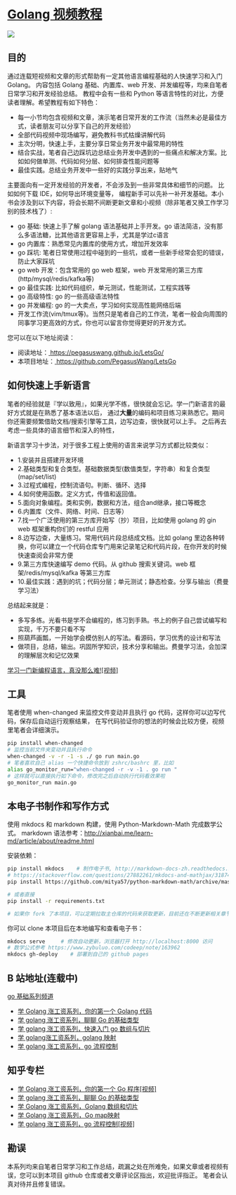 # [Golang 视频教程](https://pegasuswang.github.io/LetsGo/)

![](./golang.png)

## 目的

通过连载短视频和文章的形式帮助有一定其他语言编程基础的人快速学习和入门 Golang。
内容包括 Golang 基础、内置库、web 开发、并发编程等，均来自笔者日常学习和开发经验总结。
教程中会有一些和 Python 等语言特性的对比，方便读者理解。希望教程有如下特色：

- 每一小节均包含视频和文章，演示笔者日常开发的工作流（当然未必是最佳方式，读者朋友可以分享下自己的开发经验）
- 全部代码视频中现场编写，避免教科书式枯燥讲解代码
- 主次分明，快速上手，主要分享日常业务开发中最常用的特性
- 结合实战，笔者自己边踩坑边总结业务开发中遇到的一些痛点和解决方案。比如如何做单测、代码如何分层、如何排查性能问题等
- 最佳实践。总结业务开发中一些好的实践分享出来，贴地气

主要面向有一定开发经验的开发者，不会涉及到一些非常具体和细节的问题。 比如如何下载 IDE，如何导出环境变量等，
编程新手可以先补一补开发基础。本小书会涉及到以下内容，将会长期不间断更新文章和小视频（除非笔者又换工作学习别的技术栈了）:

- go 基础: 快速上手了解 golang 语法基础并上手开发。go 语法简洁，没有那么多语法糖，比其他语言更容易上手，尤其是学过c语言
- go 内置库：熟悉常见内置库的使用方式，增加开发效率
- go 踩坑: 笔者日常使用过程中碰到的一些坑，或者一些新手经常会犯的错误，防止大家踩坑
- go web 开发：包含常用的 go web 框架，web 开发常用的第三方库(http/mysql/redis/kafka等)
- go 最佳实践: 比如代码组织，单元测试，性能测试，工程实践等
- go 高级特性: go 的一些高级语法特性
- go 并发编程: go 的一大卖点，学习如何实现高性能网络后端
- 开发工作流(vim/tmux等)。当然只是笔者自己的工作流，笔者一般会向周围的同事学习更高效的方式，你也可以留言你觉得更好的开发方式。

您可以在以下地址阅读：

- 阅读地址：[ https://pegasuswang.github.io/LetsGo/ ](https://pegasuswang.github.io/LetsGo/)
- 本项目地址：[ https://github.com/PegasusWang/LetsGo ](https://github.com/PegasusWang/LetsGo)

## 如何快速上手新语言

笔者的经验就是『学以致用』，如果光学不练，很快就会忘记。学一门新语言的最好方式就是在熟悉了基本语法以后，
通过**大量**的编码和项目练习来熟悉它。期间你还需要频繁借助文档/搜索引擎等工具，边写边查，很快就可以上手。
之后再去考虑一些具体的语言细节和深入的特性，

新语言学习十步法，对于很多工程上使用的语言来说学习方式都比较类似：

- 1.安装并且搭建开发环境
- 2.基础类型和复合类型。基础数据类型(数值类型，字符串）和复合类型(map/set/list)
- 3.过程式编程，控制流语句。判断、循环、选择
- 4.如何使用函数。定义方式，传值和返回值。
- 5.面向对象编程。类和实例，数据和方法，组合and继承，接口等概念
- 6.内置库（文件、网络、时间、日志等）
- 7.找一个广泛使用的第三方库开始写（抄）项目，比如使用 golang 的 gin web 框架重构你们的 restful 应用
- 8.边写边查，大量练习。常用代码片段总结成文档。比如 golang 里边各种转换，你可以建立一个代码仓库专门用来记录笔记和代码片段，在你开发的时候快速查阅会非常方便
- 9.第三方库快速编写 demo 代码。从 github 搜索关键词。web 框架/redis/mysql/kafka 等第三方库
- 10.最佳实践：遇到的坑；代码分层；单元测试；静态检查。分享与输出（费曼学习法）

总结起来就是：

- 多写多练。光看书是学不会编程的，练习到手熟。书上的例子自己尝试编写和实现，千万不要只看不写
- 照葫芦画瓢，一开始学会模仿别人的写法。看源码，学习优秀的设计和写法
- 做项目，总结，输出。巩固所学知识，技术分享和输出。费曼学习法，会加深的理解层次和记忆效果

[学习一门新编程语言，真没那么难![视频]](https://www.bilibili.com/video/av79283035)

## 工具

笔者使用 when-changed 来监控文件变动并且执行 go 代码，这样你可以边写代码，保存后自动运行观察结果，
在写代码验证你的想法的时候会比较方便，视频里笔者会详细演示。

```sh
pip install when-changed
# 监控当前文件夹变动并且执行命令
when-changed -v -r -1 -s ./ go run main.go
# 笔者喜欢自己 alias 一个快捷命令放到 zshrc/bashrc 里，比如
alias go_monitor_run="when-changed -r -v -1 . go run "
# 这样就可以直接执行如下命令，修改完之后自动执行代码看效果啦
go_monitor_run main.go
```

## 本电子书制作和写作方式
使用 mkdocs 和 markdown 构建，使用 Python-Markdown-Math 完成数学公式。
markdown 语法参考：http://xianbai.me/learn-md/article/about/readme.html

安装依赖：

```sh
pip install mkdocs    # 制作电子书, http://markdown-docs-zh.readthedocs.io/zh_CN/latest/
# https://stackoverflow.com/questions/27882261/mkdocs-and-mathjax/31874157
pip install https://github.com/mitya57/python-markdown-math/archive/master.zip

# 或者直接
pip install -r requirements.txt

# 如果你 fork 了本项目，可以定期拉取主仓库的代码来获取更新，目前还在不断更新相关章节
```

你可以 clone 本项目后在本地编写和查看电子书：

```sh
mkdocs serve     # 修改自动更新，浏览器打开 http://localhost:8000 访问
# 数学公式参考 https://www.zybuluo.com/codeep/note/163962
mkdocs gh-deploy    # 部署到自己的 github pages
```

## B 站地址(连载中)

[go 基础系列频道](https://space.bilibili.com/288339968/channel/detail?cid=96412)

- [学 Golang 涨工资系列，你的第一个 Golang 代码](https://www.bilibili.com/video/av79390466/)
- [学 golang 涨工资系列，聊聊 Go 的基础类型](https://www.bilibili.com/video/av80297008/)
- [学 golang 涨工资系列，快速入门 go 数组与切片](https://www.bilibili.com/video/av81161132/)
- [学 golang涨工资系列，golang 映射](https://www.bilibili.com/video/av81161408/)
- [学 golang 涨工资系列，go 流程控制](https://www.bilibili.com/video/av81651933/)

## 知乎专栏

- [学 Golang 涨工资系列，你的第一个 Go 程序[视频]](https://zhuanlan.zhihu.com/p/97536473)
- [学 golang 涨工资系列，聊聊 Go 的基础类型](https://zhuanlan.zhihu.com/p/99034721)
- [学 Golang 涨工资系列，Golang 数组和切片](https://zhuanlan.zhihu.com/p/100512151)
- [学 Golang 涨工资系列，Go map映射](https://zhuanlan.zhihu.com/p/100512341)
- [学 golang 涨工资系列，go 流程控制[视频]](https://zhuanlan.zhihu.com/p/100618984)

## 勘误

本系列均来自笔者日常学习和工作总结，疏漏之处在所难免，如果文章或者视频有误，您可以到本项目 github 仓库或者文章评论区指出，欢迎批评指正。
笔者会认真对待并且修复错误。
